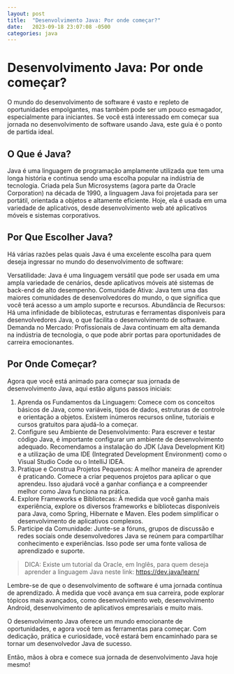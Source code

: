 ```yaml
---
layout: post
title:  "Desenvolvimento Java: Por onde começar?"
date:   2023-09-18 23:07:08 -0500
categories: java
---
```


# Desenvolvimento Java: Por onde começar?

O mundo do desenvolvimento de software é vasto e repleto de oportunidades empolgantes, mas também pode ser um pouco esmagador, especialmente para iniciantes. Se você está interessado em começar sua jornada no desenvolvimento de software usando Java, este guia é o ponto de partida ideal.

## O Que é Java?

Java é uma linguagem de programação amplamente utilizada que tem uma longa história e continua sendo uma escolha popular na indústria de tecnologia. Criada pela Sun Microsystems (agora parte da Oracle Corporation) na década de 1990, a linguagem Java foi projetada para ser portátil, orientada a objetos e altamente eficiente. Hoje, ela é usada em uma variedade de aplicativos, desde desenvolvimento web até aplicativos móveis e sistemas corporativos.

## Por Que Escolher Java?

Há várias razões pelas quais Java é uma excelente escolha para quem deseja ingressar no mundo do desenvolvimento de software:

Versatilidade: Java é uma linguagem versátil que pode ser usada em uma ampla variedade de cenários, desde aplicativos móveis até sistemas de back-end de alto desempenho.
Comunidade Ativa: Java tem uma das maiores comunidades de desenvolvedores do mundo, o que significa que você terá acesso a um amplo suporte e recursos.
Abundância de Recursos: Há uma infinidade de bibliotecas, estruturas e ferramentas disponíveis para desenvolvedores Java, o que facilita o desenvolvimento de software.
Demanda no Mercado: Profissionais de Java continuam em alta demanda na indústria de tecnologia, o que pode abrir portas para oportunidades de carreira emocionantes.

## Por Onde Começar?
Agora que você está animado para começar sua jornada de desenvolvimento Java, aqui estão alguns passos iniciais:

1. Aprenda os Fundamentos da Linguagem: Comece com os conceitos básicos de Java, como variáveis, tipos de dados, estruturas de controle e orientação a objetos. Existem inúmeros recursos online, tutoriais e cursos gratuitos para ajudá-lo a começar.
2. Configure seu Ambiente de Desenvolvimento: Para escrever e testar código Java, é importante configurar um ambiente de desenvolvimento adequado. Recomendamos a instalação do JDK (Java Development Kit) e a utilização de uma IDE (Integrated Development Environment) como o Visual Studio Code ou o IntelliJ IDEA.
3. Pratique e Construa Projetos Pequenos: A melhor maneira de aprender é praticando. Comece a criar pequenos projetos para aplicar o que aprendeu. Isso ajudará você a ganhar confiança e a compreender melhor como Java funciona na prática.
4. Explore Frameworks e Bibliotecas: À medida que você ganha mais experiência, explore os diversos frameworks e bibliotecas disponíveis para Java, como Spring, Hibernate e Maven. Eles podem simplificar o desenvolvimento de aplicativos complexos.
5. Participe da Comunidade: Junte-se a fóruns, grupos de discussão e redes sociais onde desenvolvedores Java se reúnem para compartilhar conhecimento e experiências. Isso pode ser uma fonte valiosa de aprendizado e suporte.

> DICA: Existe um tutorial da Oracle, em Inglês, para quem deseja aprender a linguagem Java neste link: https://dev.java/learn/

Lembre-se de que o desenvolvimento de software é uma jornada contínua de aprendizado. À medida que você avança em sua carreira, pode explorar tópicos mais avançados, como desenvolvimento web, desenvolvimento Android, desenvolvimento de aplicativos empresariais e muito mais.

O desenvolvimento Java oferece um mundo emocionante de oportunidades, e agora você tem as ferramentas para começar. Com dedicação, prática e curiosidade, você estará bem encaminhado para se tornar um desenvolvedor Java de sucesso.

Então, mãos à obra e comece sua jornada de desenvolvimento Java hoje mesmo!